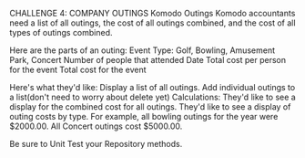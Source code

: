CHALLENGE 4: COMPANY OUTINGS
Komodo Outings
Komodo accountants need a list of all outings, the cost of all outings combined, and the cost of all types of outings combined.

Here are the parts of an outing:
Event Type:   Golf, Bowling, Amusement Park, Concert
Number of people that attended
Date
Total cost per person for the event
Total cost for the event
 

Here's what they'd like:
Display a list of all outings.
Add individual outings to a list(don't need to worry about delete yet)
Calculations:
They'd like to see a display for the combined cost for all outings.
They'd like to see a display of outing costs by type.
For example, all bowling outings for the year were $2000.00. All Concert outings cost $5000.00.
 

Be sure to Unit Test your Repository methods.
